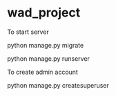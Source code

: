 # wad_project

To start server

python manage.py migrate

python manage.py runserver


To create admin account

python manage.py createsuperuser
